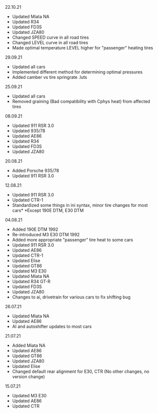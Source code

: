 22.10.21

- Updated Miata NA
- Updated R34
- Updated FD3S
- Updated JZA80
- Changed SPEED curve in all road tires
- Changed LEVEL curve in all road tires
- Made optimal temperature LEVEL higher for "passenger" heating tires

29.09.21

- Updated all cars
- Implemented different method for determining optimal pressures
- Added camber vs tire springrate .luts

25.09.21

- Updated all cars
- Removed graining (Bad compatibility with Cphys heat) from affected tires

08.09.21

- Updated 911 RSR 3.0
- Updated 935/78
- Updated AE86
- Updated R34
- Updated FD3S
- Updated JZA80

20.08.21

- Added Porsche 935/78
- Updated 911 RSR 3.0

12.08.21

- Updated 911 RSR 3.0
- Updated CTR-1
- Standardized some things in ini syntax, minor tire changes for most cars*
*Except 190E DTM, E30 DTM

04.08.21

- Added 190E DTM 1992
- Re-introduced M3 E30 DTM 1992
- Added more appropriate "passenger" tire heat to some cars
- Updated 911 RSR 3.0
- Updated AE86
- Updated CTR-1
- Updated Elise
- Updated GT86
- Updated M3 E30
- Updated Miata NA
- Updated R34 GT-R
- Updated FD3S
- Updated JZA80
- Changes to ai, drivetrain for various cars to fix shifting bug

26.07.21

- Updated Miata NA
- Updated AE86
- AI and autoshifter updates to most cars

21.07.21

- Added Miata NA
- Updated AE86
- Updated GT86
- Updated JZA80
- Updated Elise
- Changed default rear alignment for E30, CTR (No other changes, no version change)

15.07.21

- Updated M3 E30
- Updated AE86
- Updated CTR